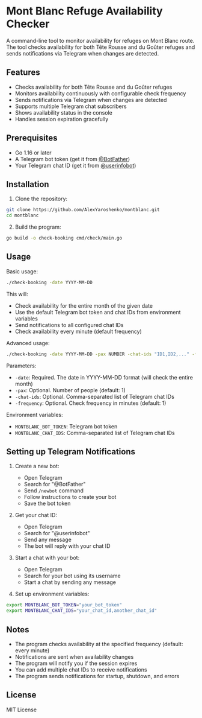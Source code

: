 # Mont Blanc Refuge Availability Checker

A command-line tool to monitor availability for refuges on Mont Blanc route. The tool checks availability for both Tête Rousse and du Goûter refuges and sends notifications via Telegram when changes are detected.

## Features

- Checks availability for both Tête Rousse and du Goûter refuges
- Monitors availability continuously with configurable check frequency
- Sends notifications via Telegram when changes are detected
- Supports multiple Telegram chat subscribers
- Shows availability status in the console
- Handles session expiration gracefully

## Prerequisites

- Go 1.16 or later
- A Telegram bot token (get it from [@BotFather](https://t.me/botfather))
- Your Telegram chat ID (get it from [@userinfobot](https://t.me/userinfobot))

## Installation

1. Clone the repository:
```bash
git clone https://github.com/AlexYaroshenko/montblanc.git
cd montblanc
```

2. Build the program:
```bash
go build -o check-booking cmd/check/main.go
```

## Usage

Basic usage:
```bash
./check-booking -date YYYY-MM-DD
```

This will:
- Check availability for the entire month of the given date
- Use the default Telegram bot token and chat IDs from environment variables
- Send notifications to all configured chat IDs
- Check availability every minute (default frequency)

Advanced usage:
```bash
./check-booking -date YYYY-MM-DD -pax NUMBER -chat-ids "ID1,ID2,..." -frequency MINUTES
```

Parameters:
- `-date`: Required. The date in YYYY-MM-DD format (will check the entire month)
- `-pax`: Optional. Number of people (default: 1)
- `-chat-ids`: Optional. Comma-separated list of Telegram chat IDs
- `-frequency`: Optional. Check frequency in minutes (default: 1)

Environment variables:
- `MONTBLANC_BOT_TOKEN`: Telegram bot token
- `MONTBLANC_CHAT_IDS`: Comma-separated list of Telegram chat IDs

## Setting up Telegram Notifications

1. Create a new bot:
   - Open Telegram
   - Search for "@BotFather"
   - Send `/newbot` command
   - Follow instructions to create your bot
   - Save the bot token

2. Get your chat ID:
   - Open Telegram
   - Search for "@userinfobot"
   - Send any message
   - The bot will reply with your chat ID

3. Start a chat with your bot:
   - Open Telegram
   - Search for your bot using its username
   - Start a chat by sending any message

4. Set up environment variables:
```bash
export MONTBLANC_BOT_TOKEN="your_bot_token"
export MONTBLANC_CHAT_IDS="your_chat_id,another_chat_id"
```

## Notes

- The program checks availability at the specified frequency (default: every minute)
- Notifications are sent when availability changes
- The program will notify you if the session expires
- You can add multiple chat IDs to receive notifications
- The program sends notifications for startup, shutdown, and errors

## License

MIT License 